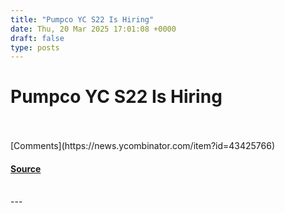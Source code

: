 ```yaml
---
title: "Pumpco YC S22 Is Hiring"
date: Thu, 20 Mar 2025 17:01:08 +0000
draft: false
type: posts
---
```

# Pumpco YC S22 Is Hiring

<br/>

<br/>
[Comments](https://news.ycombinator.com/item?id=43425766)

#### [Source](https://www.ycombinator.com/companies/pump-co/jobs/7kB7DNb-email-outreach-manager)

<br/>
---
